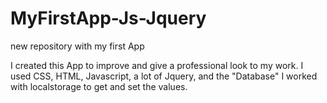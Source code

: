 # MyFirstApp-Js-Jquery
new repository with my first App

I created this App to improve and give a professional look to my work.
I used CSS, HTML, Javascript, a lot of Jquery, and the "Database" I worked with localstorage to get and set the values.

